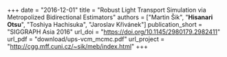 +++
date = "2016-12-01"
title = "Robust Light Transport Simulation via Metropolized Bidirectional Estimators"
authors = ["Martin Šik", "**Hisanari Otsu**", "Toshiya Hachisuka", "Jaroslav Křivánek"]
publication_short = "SIGGRAPH Asia 2016"
url_doi = "https://doi.org/10.1145/2980179.2982411"
url_pdf = "download/ups-vcm_mcmc.pdf"
url_project = "http://cgg.mff.cuni.cz/~sik/meb/index.html"
+++



